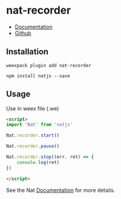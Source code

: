 # nat-recorder

- [Documentation](http://natjs.com/#/#recorder)
- [Github](https://github.com/natjs/weex-nat-recorder)

## Installation
```
weexpack plugin add nat-recorder
```

```
npm install natjs --save
```

## Usage

Use in weex file (.we)

```html
<script>
import 'Nat' from 'natjs'

Nat.recorder.start()

Nat.recorder.pause()

Nat.recorder.stop((err, ret) => {
    console.log(ret)
})

</script>
```

See the Nat [Documentation](http://natjs.com/) for more details.
